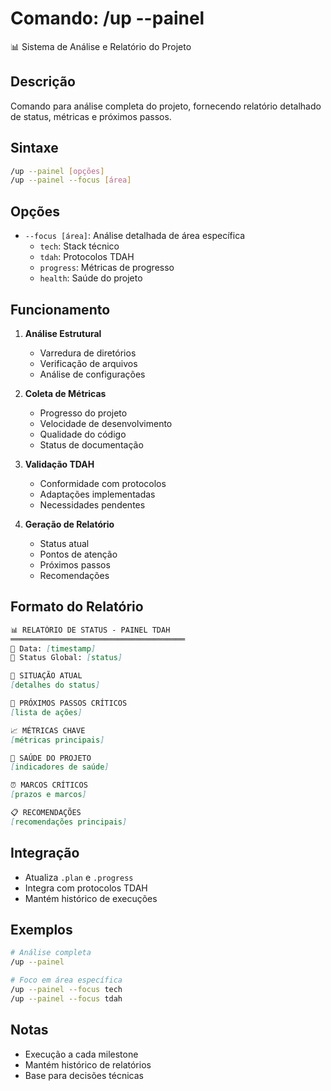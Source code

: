 # Comando: /up --painel
📊 Sistema de Análise e Relatório do Projeto

## Descrição
Comando para análise completa do projeto, fornecendo relatório detalhado de status, métricas e próximos passos.

## Sintaxe
```bash
/up --painel [opções]
/up --painel --focus [área]
```

## Opções
- `--focus [área]`: Análise detalhada de área específica
  - `tech`: Stack técnico
  - `tdah`: Protocolos TDAH
  - `progress`: Métricas de progresso
  - `health`: Saúde do projeto

## Funcionamento
1. **Análise Estrutural**
   - Varredura de diretórios
   - Verificação de arquivos
   - Análise de configurações

2. **Coleta de Métricas**
   - Progresso do projeto
   - Velocidade de desenvolvimento
   - Qualidade do código
   - Status de documentação

3. **Validação TDAH**
   - Conformidade com protocolos
   - Adaptações implementadas
   - Necessidades pendentes

4. **Geração de Relatório**
   - Status atual
   - Pontos de atenção
   - Próximos passos
   - Recomendações

## Formato do Relatório
```markdown
📊 RELATÓRIO DE STATUS - PAINEL TDAH
═══════════════════════════════════════
📅 Data: [timestamp]
📌 Status Global: [status]

🔄 SITUAÇÃO ATUAL
[detalhes do status]

🎯 PRÓXIMOS PASSOS CRÍTICOS
[lista de ações]

📈 MÉTRICAS CHAVE
[métricas principais]

🚦 SAÚDE DO PROJETO
[indicadores de saúde]

⏰ MARCOS CRÍTICOS
[prazos e marcos]

📋 RECOMENDAÇÕES
[recomendações principais]
```

## Integração
- Atualiza `.plan` e `.progress`
- Integra com protocolos TDAH
- Mantém histórico de execuções

## Exemplos
```bash
# Análise completa
/up --painel

# Foco em área específica
/up --painel --focus tech
/up --painel --focus tdah
```

## Notas
- Execução a cada milestone
- Mantém histórico de relatórios
- Base para decisões técnicas 
